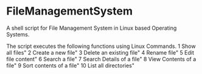# FileManagementSystem
A shell script for File Management System in Linux based Operating Systems.

The script executes the following functions using Linux Commands.
1 Show all files"
2 Create a new file"
3 Delete an existing file"
4 Rename file"
5 Edit file content"
6 Search a file"
7 Search Details of a file"
8 View Contents of a file"
9 Sort contents of a file"
10 List all directories"